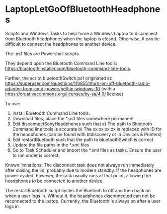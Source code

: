 # LaptopLetGoOfBluetoothHeadphones
Scripts and Windows Tasks to help force a Windows Laptop to disconnect from Bluetooth headphones when the laptop is closed. Otherwise, it can be difficult to connect the headphones to another device.

The .ps1 files are Powershell scripts. 

They depend upon the Bluetooth Command Line tools: https://bluetoothinstaller.com/bluetooth-command-line-tools.

Further, the script bluetoothSwitch.ps1 originated at: https://superuser.com/questions/1168551/turn-on-off-bluetooth-radio-adapter-from-cmd-powershell-in-windows-10 (with a https://creativecommons.org/licenses/by-sa/4.0/  license)

To use:
1. Install Bluetooth Command Line tools.
2. Download files, place the *.ps1 files somewhere permanent
3. Edit disconnectSonyHeadphones such that
   a) The path to Bluetooth Command line tools is accurate
   b) The xx:xx:xx:xx is replaced with ID for the headphones (can be found with btdiscovery or in Devices & Printers)
4. Edit restartBluetooth such that the path to bluetoothSwitch is correct
5. Update the file paths in the *.xml files
6. Go to Task Scheduler and import the *.xml files as tasks. Ensure the user to run under is correct.


Known limitations:
The disconnect task does not always run immediately after closing the lid, probably due to modern standby.
If the headphones are power-cycled, however, the task usually runs at that point, allowing the headphones to be connected to another device.

The restartBluetooth script cycles the Bluetooh to off and then back on when a user logs in. Without it, the headphones disconnected can not be reconnected to the lpatop. Currently, the Bluetooth is always on after a user logs in.
